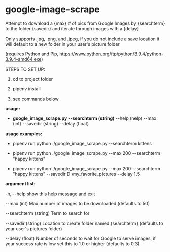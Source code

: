 # google-image-scrape
Attempt to download a {max} # of pics from Google Images by {searchterm} to the folder {savedir} and iterate through images with a {delay}

Only supports .jpg, .png, and .jpeg, if you do not include a save location it will default to a new folder in your user's picture folder

(requires Python and Pip, https://www.python.org/ftp/python/3.9.4/python-3.9.4-amd64.exe)

STEPS TO SET UP:

1) cd to project folder

2) pipenv install

3) see commands below

**usage:**
   - **google_image_scrape.py --searchterm (string)** --help (help) --max (int) --savedir (string) --delay (float)


**usage examples:**

   - pipenv run python ./google_image_scrape.py --searchterm kittens

   - pipenv run python ./google_image_scrape.py --max 200 --searchterm "happy kittens"

   - pipenv run python ./google_image_scrape.py --max 200 --searchterm "happy kittens" --savedir D:\my_favorite_pictures --delay 1.5

                             
**argument list:**

  -h, --help            show this help message and exit

  --max (int)
                        Max number of images to be downloaded (defaults to 50)
 
  --searchterm (string)
                        Term to search for

  --savedir (string)    Location to create folder named {searchterm} (defaults to your user's pictures folder)

  --delay (float)       Number of seconds to wait for Google to serve images,
                        if your success rate is low set this to 1.0 or higher
                        (defaults to 0.3)
